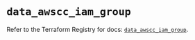 # `data_awscc_iam_group`

Refer to the Terraform Registry for docs: [`data_awscc_iam_group`](https://registry.terraform.io/providers/hashicorp/awscc/0.70.0/docs/data-sources/iam_group).
